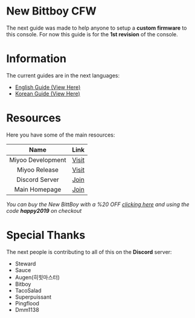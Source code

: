# New Bittboy CFW

The next guide was made to help anyone to setup a **custom firmware** to this console. For now this guide is for the **1st revision** of the console.

# Information

The current guides are in the next languages:

- [English Guide (View Here)](https://github.com/TriForceX/New-Bittboy-CFW/blob/master/Rev1-Guide-EN.md)
- [Korean Guide (View Here)](https://github.com/TriForceX/New-Bittboy-CFW/blob/master/Rev1-Guide-KO.md)

# Resources

Here you have some of the main resources:

Name | Link
:------------: | :------------:
Miyoo Development | [Visit](https://github.com/steward-fu/miyoo_dev)
Miyoo Release | [Visit](https://github.com/steward-fu/miyoo_rel)
Discord Server | [Join](https://discord.gg/5qbZKsm)
Main Homepage | [Join](https://jutleys.wixsite.com/bittboynew4u)

_You can buy the New BittBoy with a %20 OFF [clicking here](http://retromimi.com/?aff=5) and using the code **happy2019** on checkout_

# Special Thanks

The next people is contributing to all of this on the **Discord** server:

- Steward
- Sauce
- Augen(히힛마스터)
- Bitboy
- TacoSalad
- Superpuissant
- Pingflood
- Dmm1138
